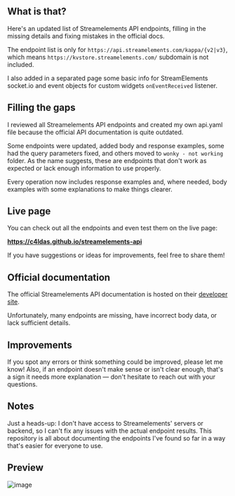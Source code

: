 ## What is that?

Here's an updated list of Streamelements API endpoints, filling in the missing details and fixing mistakes in the official docs.

The endpoint list is only for `https://api.streamelements.com/kappa/{v2|v3}`, which means `https://kvstore.streamelements.com/` subdomain is not included.

I also added in a separated page some basic info for StreamElements socket.io and event objects for custom widgets `onEventReceived` listener.

## Filling the gaps

I reviewed all Streamelements API endpoints and created my own api.yaml file because the official API documentation is quite outdated.

Some endpoints were updated, added body and response examples, some had the query parameters fixed, and others moved to `wonky - not working` folder. As the name suggests, these are endpoints that don't work as expected or lack enough information to use properly.

Every operation now includes response examples and, where needed, body examples with some explanations to make things clearer.

## Live page

You can check out all the endpoints and even test them on the live page:

**https://c4ldas.github.io/streamelements-api**

If you have suggestions or ideas for improvements, feel free to share them!

## Official documentation

The official Streamelements API documentation is hosted on their [developer site](https://dev.streamelements.com).

Unfortunately, many endpoints are missing, have incorrect body data, or lack sufficient details.

## Improvements

If you spot any errors or think something could be improved, please let me know!
Also, if an endpoint doesn't make sense or isn't clear enough, that's a sign it needs more explanation — don't hesitate to reach out with your questions.

## Notes

Just a heads-up: I don't have access to Streamelements' servers or backend, so I can't fix any issues with the actual endpoint results. This repository is all about documenting the endpoints I've found so far in a way that's easier for everyone to use.

## Preview

![image](https://github.com/user-attachments/assets/12fd5486-a4fc-424f-acca-803ddb81d111)
